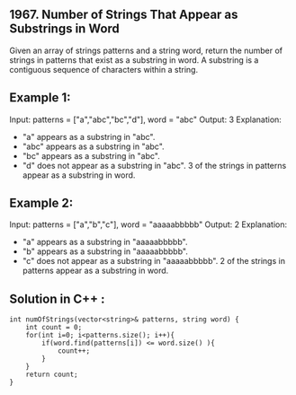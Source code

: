 ## 1967. Number of Strings That Appear as Substrings in Word

Given an array of strings patterns and a string word, return the number of strings in patterns that exist as a substring in word.
A substring is a contiguous sequence of characters within a string.

## Example 1:

Input: patterns = ["a","abc","bc","d"], word = "abc"
Output: 3
Explanation:

-   "a" appears as a substring in "abc".
-   "abc" appears as a substring in "abc".
-   "bc" appears as a substring in "abc".
-   "d" does not appear as a substring in "abc".
    3 of the strings in patterns appear as a substring in word.

## Example 2:

Input: patterns = ["a","b","c"], word = "aaaaabbbbb"
Output: 2
Explanation:

-   "a" appears as a substring in "aaaaabbbbb".
-   "b" appears as a substring in "aaaaabbbbb".
-   "c" does not appear as a substring in "aaaaabbbbb".
    2 of the strings in patterns appear as a substring in word.

## Solution in C++ :

    int numOfStrings(vector<string>& patterns, string word) {
        int count = 0;
        for(int i=0; i<patterns.size(); i++){
            if(word.find(patterns[i]) <= word.size() ){
                count++;
            }
        }
        return count;
    }
